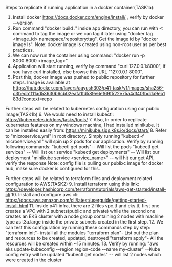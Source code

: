 Steps to replicate if running application in a docker container(TASK1a):
1. Install docker https://docs.docker.com/engine/install/ , verify by docker --version
2. Run command "docker build ." inside app directory, you can run with -t command to  tag  the image or we can tag it later using "docker tag <image_id> namespace/repository:tag". Get the image id by "docker image ls". Note: docker image is created using non-root user as per best practices.
3. We can now run the container using command: "docker run -p 8000:8000 <image_tag>"
4. Application will start running, verify by command "curl 127.0.0.1:8000", if you have curl installed, else browse this URL "127.0.0.1:8000". 
5. Post this, docker image was pushed to public repository for further steps.
   Image is available at https://hub.docker.com/layers/aayush303/p41-task/v1/images/sha256-c3beda1f11ad53630b6cb02eafa1fd589e6ef69f522e75a4df40fbdda9eb183d?context=repo

Further steps will be related to kubernetes configuration using our public image(TASK1b)
6. We would need to install kubectl: https://kubernetes.io/docs/tasks/tools/
7. Also, In order to replicate kubernetes features on my windows machine, I had installed  minikube. It can be installed easily from: https://minikube.sigs.k8s.io/docs/start/
8. Refer to "microservice.yml" in root directory. Simply running "kubectl -f      microservice.yml" will spin up 2 pods for our application. Verify by running following commands: 
"kubectl get pods"-- Will list the pods 
"kubectl get services" -- Will list our service
"kubectl get deployments" -- Will list our deployment
"minikube service <service_name>" -- will hit our get API, verify the response
Note: config file is pulling our publixc image for docker hub, make sure docker is configured for this.

Further steps will be related to terraform files and deployment related configuration to AWS(TASK2)
9. Install terraform using this link: https://developer.hashicorp.com/terraform/tutorials/aws-get-started/install-cli
10. Install and configure aws cli: https://docs.aws.amazon.com/cli/latest/userguide/getting-started-install.html
11. Inside p41-infra, there are 2 files vpc.tf and eks.tf, first one creates a VPC with 2 subnets(public and private) while the second one creates an EKS cluster with a node group containing 2 nodes with machine type as t3a.large inside the private subnets created in the first step. 
12. We can test this configuration by running these commands step by step:
"terraform init"- install all the modules
"terraform plan"- List out the plan and resources to be created, updated, destroyed
"terraform apply"- All the resources will be created within ~15 minutes.
13. Verify by running:
"aws eks update-kubeconfig --region region-code --name my-cluster" --Kube config entry will be updated
"kubectl get nodes" -- will list 2 nodes which were created in the cluster


